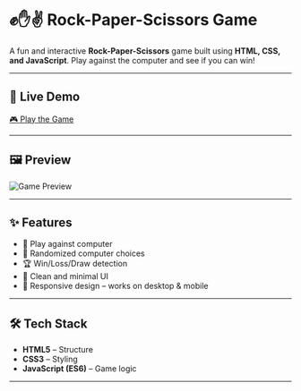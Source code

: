 # ✊✋✌️ Rock-Paper-Scissors Game  

A fun and interactive **Rock-Paper-Scissors** game built using **HTML, CSS, and JavaScript**. Play against the computer and see if you can win!  

---

## 🔗 Live Demo  
[🎮 Play the Game](https://your-username.github.io/rock-paper-scissors/)  

---

## 🖼 Preview    
![Game Preview](./preview.png)  

---

## ✨ Features  
- 🤖 Play against computer  
- 🔄 Randomized computer choices  
- 🏆 Win/Loss/Draw detection  
- 🎨 Clean and minimal UI  
- 📱 Responsive design – works on desktop & mobile  

---

## 🛠 Tech Stack  
- **HTML5** – Structure  
- **CSS3** – Styling  
- **JavaScript (ES6)** – Game logic  

---

